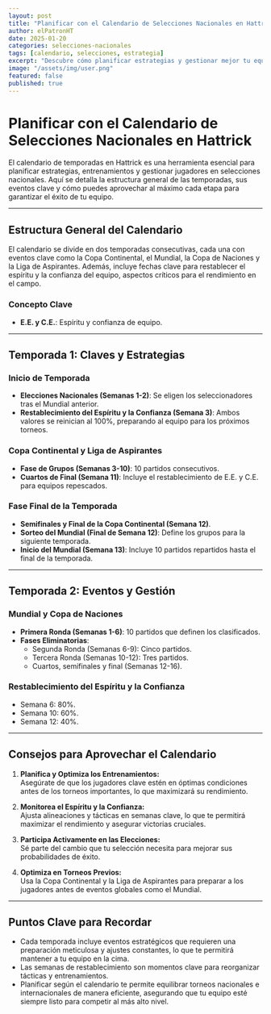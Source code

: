 ```yaml
---
layout: post
title: "Planificar con el Calendario de Selecciones Nacionales en Hattrick"
author: elPatronHT
date: 2025-01-20
categories: selecciones-nacionales
tags: [calendario, selecciones, estrategia]
excerpt: "Descubre cómo planificar estrategias y gestionar mejor tu equipo conociendo el calendario de temporadas en Hattrick, y lleva a tu selección al éxito."
image: "/assets/img/user.png"
featured: false
published: true
---
```


# Planificar con el Calendario de Selecciones Nacionales en Hattrick

El calendario de temporadas en Hattrick es una herramienta esencial para planificar estrategias, entrenamientos y gestionar jugadores en selecciones nacionales. Aquí se detalla la estructura general de las temporadas, sus eventos clave y cómo puedes aprovechar al máximo cada etapa para garantizar el éxito de tu equipo.

---

## Estructura General del Calendario

El calendario se divide en dos temporadas consecutivas, cada una con eventos clave como la Copa Continental, el Mundial, la Copa de Naciones y la Liga de Aspirantes. Además, incluye fechas clave para restablecer el espíritu y la confianza del equipo, aspectos críticos para el rendimiento en el campo.

### Concepto Clave

- **E.E. y C.E.**: Espíritu y confianza de equipo.

---

## Temporada 1: Claves y Estrategias

### Inicio de Temporada

- **Elecciones Nacionales (Semanas 1-2)**: Se eligen los seleccionadores tras el Mundial anterior.
- **Restablecimiento del Espíritu y la Confianza (Semana 3)**: Ambos valores se reinician al 100%, preparando al equipo para los próximos torneos.

### Copa Continental y Liga de Aspirantes

- **Fase de Grupos (Semanas 3-10)**: 10 partidos consecutivos.
- **Cuartos de Final (Semana 11)**: Incluye el restablecimiento de E.E. y C.E. para equipos repescados.

### Fase Final de la Temporada

- **Semifinales y Final de la Copa Continental (Semana 12)**.
- **Sorteo del Mundial (Final de Semana 12)**: Define los grupos para la siguiente temporada.
- **Inicio del Mundial (Semana 13)**: Incluye 10 partidos repartidos hasta el final de la temporada.

---

## Temporada 2: Eventos y Gestión

### Mundial y Copa de Naciones

- **Primera Ronda (Semanas 1-6)**: 10 partidos que definen los clasificados.
- **Fases Eliminatorias**:
  - Segunda Ronda (Semanas 6-9): Cinco partidos.
  - Tercera Ronda (Semanas 10-12): Tres partidos.
  - Cuartos, semifinales y final (Semanas 12-16).

### Restablecimiento del Espíritu y la Confianza

- Semana 6: 80%.
- Semana 10: 60%.
- Semana 12: 40%.

---

## Consejos para Aprovechar el Calendario

1. **Planifica y Optimiza los Entrenamientos:**  
   Asegúrate de que los jugadores clave estén en óptimas condiciones antes de los torneos importantes, lo que maximizará su rendimiento.

2. **Monitorea el Espíritu y la Confianza:**  
   Ajusta alineaciones y tácticas en semanas clave, lo que te permitirá maximizar el rendimiento y asegurar victorias cruciales.

3. **Participa Activamente en las Elecciones:**  
   Sé parte del cambio que tu selección necesita para mejorar sus probabilidades de éxito.

4. **Optimiza en Torneos Previos:**  
   Usa la Copa Continental y la Liga de Aspirantes para preparar a los jugadores antes de eventos globales como el Mundial.

---

## Puntos Clave para Recordar

- Cada temporada incluye eventos estratégicos que requieren una preparación meticulosa y ajustes constantes, lo que te permitirá mantener a tu equipo en la cima.
- Las semanas de restablecimiento son momentos clave para reorganizar tácticas y entrenamientos.
- Planificar según el calendario te permite equilibrar torneos nacionales e internacionales de manera eficiente, asegurando que tu equipo esté siempre listo para competir al más alto nivel.
